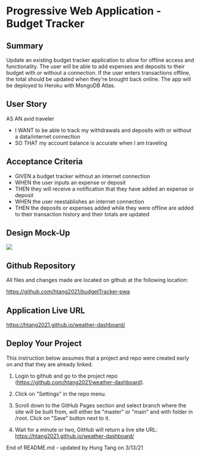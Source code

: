 # Progressive Web Application - Budget Tracker

## Summary
Update an existing budget tracker application to allow for offline access and functionality. The user will be able to add expenses and deposits to their budget with or without a connection. If the user enters transactions offline, the total should be updated when they're brought back online.  The app will be deployed to Heroku with MongoDB Atlas.

## User Story
AS AN avid traveler  
- I WANT to be able to track my withdrawals and deposits with or without a data/internet connection  
- SO THAT my account balance is accurate when I am traveling   

## Acceptance Criteria
- GIVEN a budget tracker without an internet connection  
- WHEN the user inputs an expense or deposit  
- THEN they will receive a notification that they have added an expense or deposit  
- WHEN the user reestablishes an internet connection  
- THEN the deposits or expenses added while they were offline are added to their transaction history and their totals are updated  

## Design Mock-Up

![](assets/images/06-server-side-apis-homework-demo.png)

## Github Repository
All files and changes made are located on github at the following location:

https://github.com/htang2021/budgetTracker-pwa

## Application Live URL
https://htang2021.github.io/weather-dashboard/

## Deploy Your Project
This instruction below assumes that a project and repo were created early on and that they are already linked.
1. Login to github and go to the project repo (https://github.com/htang2021/weather-dashboard).

2. Click on "Settings" in the repo menu.

3. Scroll down to the GitHub Pages section and select branch where the site will be built from, will either be "master" or "main" and with folder in /root.  Click on "Save" button next to it.

4. Wait for a minute or two, GitHub will return a live site URL:
https://htang2021.github.io/weather-dashboard/

End of README.md - updated by Hung Tang on 3/13/21
